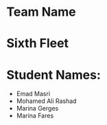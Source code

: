 # **Team Name**
#                                                              Sixth Fleet

# Student Names:
* Emad Masri
* Mohamed Ali Rashad
* Marina Gerges
* Marina Fares
